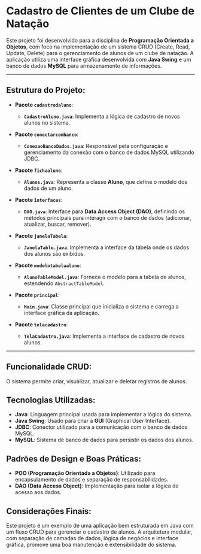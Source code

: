 # Cadastro de Clientes de um Clube de Natação

Este projeto foi desenvolvido para a disciplina de **Programação Orientada a Objetos**, com foco na implementação de um sistema CRUD (Create, Read, Update, Delete) para o gerenciamento de alunos de um clube de natação. A aplicação utiliza uma interface gráfica desenvolvida com **Java Swing** e um banco de dados **MySQL** para armazenamento de informações.

---

## Estrutura do Projeto:

- **Pacote `cadastrodaluno`**:
  - **`CadastroAluno.java`**: Implementa a lógica de cadastro de novos alunos no sistema.

- **Pacote `conectarcombanco`**:
  - **`ConexaoBancoDados.java`**: Responsável pela configuração e gerenciamento da conexão com o banco de dados MySQL utilizando JDBC.

- **Pacote `fichaaluno`**:
  - **`Alunos.java`**: Representa a classe **Aluno**, que define o modelo dos dados de um aluno.

- **Pacote `interfaces`**:
  - **`DAO.java`**: Interface para **Data Access Object (DAO)**, definindo os métodos principais para interagir com o banco de dados (adicionar, atualizar, buscar, remover).

- **Pacote `janelaTabela`**:
  - **`JanelaTable.java`**: Implementa a interface da tabela onde os dados dos alunos são exibidos.

- **Pacote `modelotabelaaluno`**:
  - **`AlunoTableModel.java`**: Fornece o modelo para a tabela de alunos, estendendo `AbstractTableModel`.

- **Pacote `principal`**:
  - **`Main.java`**: Classe principal que inicializa o sistema e carrega a interface gráfica da aplicação.

- **Pacote `telacadastro`**:
  - **`TelaCadastro.java`**: Implementa a interface de cadastro de novos alunos.

---
## Funcionalidade CRUD:

O sistema permite criar, visualizar, atualizar e deletar registros de alunos.

## Tecnologias Utilizadas:

- **Java**: Linguagem principal usada para implementar a lógica do sistema.
- **Java Swing**: Usado para criar a **GUI** (Graphical User Interface).
- **JDBC**: Conector utilizado para a comunicação com o banco de dados MySQL.
- **MySQL**: Sistema de banco de dados para persistir os dados dos alunos.

## Padrões de Design e Boas Práticas:

- **POO (Programação Orientada a Objetos)**: Utilizado para encapsulamento de dados e separação de responsabilidades.
- **DAO (Data Access Object)**: Implementação para isolar a lógica de acesso aos dados.

## Considerações Finais:

Este projeto é um exemplo de uma aplicação bem estruturada em Java com um fluxo CRUD para gerenciar o cadastro de alunos. A arquitetura modular, com separação de camadas de dados, lógica de negócios e interface gráfica, promove uma boa manutenção e extensibilidade do sistema.
